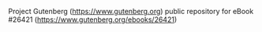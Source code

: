Project Gutenberg (https://www.gutenberg.org) public repository for eBook #26421 (https://www.gutenberg.org/ebooks/26421)
